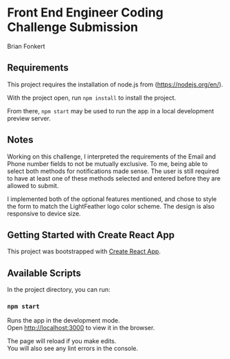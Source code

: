 # Front End Engineer Coding Challenge Submission

Brian Fonkert

## Requirements

This project requires the installation of node.js from (https://nodejs.org/en/).

With the project open, run `npm install` to install the project.

From there, `npm start` may be used to run the app in a local development preview server.

## Notes

Working on this challenge, I interpreted the requirements of the Email and Phone number fields to not be mutually exclusive.
To me, being able to select both methods for notifications made sense. The user is still required to have at least one of these methods selected
and entered before they are allowed to submit.

I implemented both of the optional features mentioned, and chose to style the form to match the LightFeather logo color scheme. The design is also responsive to device size.

## Getting Started with Create React App

This project was bootstrapped with [Create React App](https://github.com/facebook/create-react-app).

## Available Scripts

In the project directory, you can run:

### `npm start`

Runs the app in the development mode.\
Open [http://localhost:3000](http://localhost:3000) to view it in the browser.

The page will reload if you make edits.\
You will also see any lint errors in the console.
